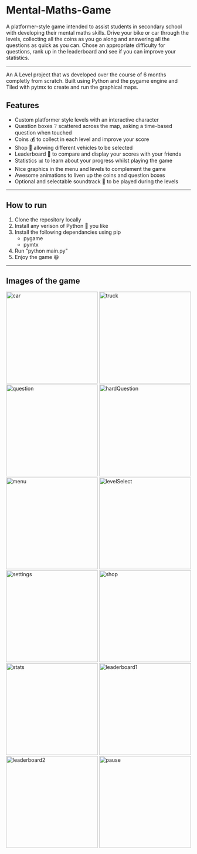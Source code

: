 # Mental-Maths-Game

A platformer-style game intended to assist students in secondary school with developing  their mental maths skills. Drive your bike or car through the levels, collecting all the coins as you go along and answering all the questions as quick as you can. Chose an appropriate difficulty for questions, rank up in the leaderboard and see if you can improve your statistics. 

---

An A Level project that ws developed over the course of 6 months completly from scratch. Built using Python and the pygame engine and Tiled with pytmx to create and run the graphical maps. 

## Features
- Custom platformer style levels with an interactive character 
- Question boxes ❔ scattered across the map, asking a time-based question when touched 
- Coins 💰 to collect in each level and improve your score
- Shop 🛒 allowing different vehicles to be selected
- Leaderboard 💯 to compare and display your scores with your friends
- Statistics 📊 to learn about your progress whilst playing the game
- Nice graphics in the menu and levels to complement the game
- Awesome animations to liven up the coins and question boxes
- Optional and selectable soundtrack 🎵 to be played during the levels  

---

## How to run 

1. Clone the repository locally
2. Install any verison of Python 🐍 you like
3. Install the following dependancies using pip
   - pygame
   - pymtx
4. Run "python main.py"
5. Enjoy the game 😃

---

## Images of the game
<img src="images/car.png" alt="car" height="250"/> <img src="images/truck.png" alt="truck" height="250"/> <img src="images/completeSquare.png" alt="question" height="250"/> <img src="images/hardQuestion.png" alt="hardQuestion" height="250"/> <img src="images/menu.png" alt="menu" height="250"/> <img src="images/levelSelect.png" alt="levelSelect" height="250"/> <img src="images/settings.png" alt="settings" height="250"/> <img src="images/shop.png" alt="shop" height="250"/> <img src="images/stats.png" alt="stats" height="250"/> <img src="images/leaderboard1.png" alt="leaderboard1" height="250"/> <img src="images/leaderboard2.png" alt="leaderboard2" height="250"/> <img src="images/pause.png" alt="pause" height="250"/> 